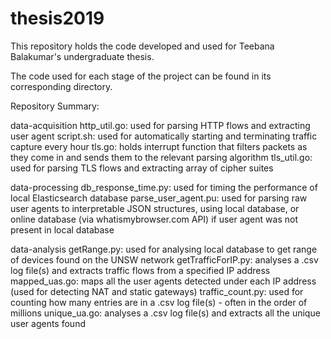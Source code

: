 # thesis2019

This repository holds the code developed and used for Teebana Balakumar's undergraduate thesis.

The code used for each stage of the project can be found in its corresponding directory.

Repository Summary:

data-acquisition
  http_util.go: used for parsing HTTP flows and extracting user agent
  script.sh: used for automatically starting and terminating traffic capture every hour
  tls.go: holds interrupt function that filters packets as they come in and sends them to the relevant parsing algorithm
  tls_util.go: used for parsing TLS flows and extracting array of cipher suites
  
data-processing
  db_response_time.py: used for timing the performance of local Elasticsearch database
  parse_user_agent.pu: used for parsing raw user agents to interpretable JSON structures, using local database, or online database (via                           whatismybrowser.com API) if user agent was not present in local database
  
data-analysis
  getRange.py: used for analysing local database to get range of devices found on the UNSW network
  getTrafficForIP.py: analyses a .csv log file(s) and extracts traffic flows from a specified IP address
  mapped_uas.go: maps all the user agents detected under each IP address (used for detecting NAT and static gateways)
  traffic_count.py: used for counting how many entries are in a .csv log file(s) - often in the order of millions
  unique_ua.go: analyses a .csv log file(s) and extracts all the unique user agents found
